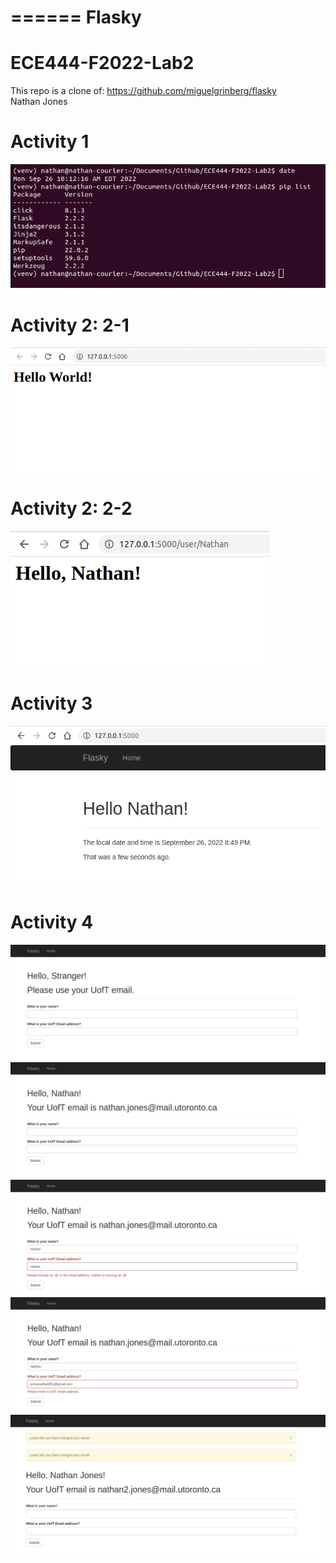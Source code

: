 
======
Flasky
======

# ECE444-F2022-Lab2
This repo is a clone of: https://github.com/miguelgrinberg/flasky   
Nathan Jones

# Activity 1
![](images/lab2Activity1.png)

# Activity 2: 2-1
![](images/lab2Activity2-1.png)
[](images/lab2Activity2-1_2.png)

# Activity 2: 2-2
![](images/lab2Activity2-2.png)

# Activity 3
![](images/lab2Activity3.png)

# Activity 4
![](images/lab2Activity41_.png)
![](images/lab2Activity42.png)
![](images/lab2Activity43.png)
![](images/lab2Activity44.png)
![](images/lab2Activity45.png)


